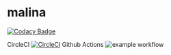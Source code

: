 # malina
[![Codacy Badge](https://app.codacy.com/project/badge/Grade/dad3bf26a91349d08b3b4091f4994c39)](https://www.codacy.com/gh/cyniu88/malina/dashboard?utm_source=github.com&amp;utm_medium=referral&amp;utm_content=cyniu88/malina&amp;utm_campaign=Badge_Grade)

CircleCI
[![CircleCI](https://circleci.com/gh/cyniu88/malina.svg?style=svg)](https://circleci.com/gh/cyniu88/malina)
Github Actions
![example workflow](https://github.com/cyniu88/malina/actions/workflows/c-cpp.yml/badge.svg)
